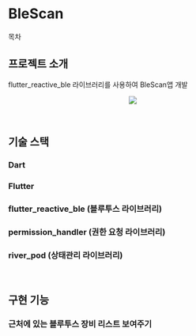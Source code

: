 # BleScan

목차

## 프로젝트 소개

<p align="justify">
flutter_reactive_ble 라이브러리를 사용하여 BleScan앱 개발
</p>

<p align="center">
<img src="https://user-images.githubusercontent.com/96646202/239154814-2078baae-9a83-4960-a645-9f2607a5b440.gif">
</p>

<br>

## 기술 스택
### Dart

### Flutter

### flutter_reactive_ble (블루투스 라이브러리)

### permission_handler (권한 요청 라이브러리)

### river_pod (상태관리 라이브러리)

<br>

## 구현 기능

### 근처에 있는 블루투스 장비 리스트 보여주기
<br>


